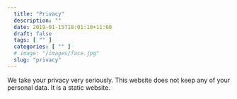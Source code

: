```yaml
---
  title: "Privacy"
  description: ""
  date: 2019-01-15T18:01:10+11:00
  draft: false
  tags: [ "" ]
  categories: [ "" ]
  # image: "/images/face.jpg"
  slug: "privacy"
---
```


We take your privacy very seriously. This website does not keep any of your personal data. It is a static website.

